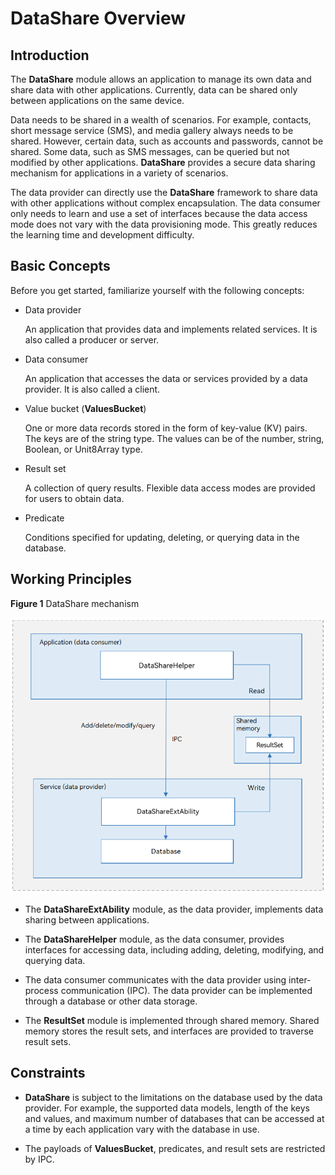 # DataShare Overview

## Introduction

The **DataShare** module allows an application to manage its own data and share data with other applications. Currently, data can be shared only between applications on the same device.

Data needs to be shared in a wealth of scenarios. For example, contacts, short message service (SMS), and media gallery always needs to be shared. However, certain data, such as accounts and passwords, cannot be shared. Some data, such as SMS messages, can be queried but not modified by other applications. **DataShare** provides a secure data sharing mechanism for applications in a variety of scenarios.

The data provider can directly use the **DataShare** framework to share data with other applications without complex encapsulation. The data consumer only needs to learn and use a set of interfaces because the data access mode does not vary with the data provisioning mode. This greatly reduces the learning time and development difficulty.

## Basic Concepts


Before you get started, familiarize yourself with the following concepts:


- Data provider

  An application that provides data and implements related services. It is also called a producer or server.

- Data consumer

  An application that accesses the data or services provided by a data provider. It is also called a client.

- Value bucket (**ValuesBucket**)

  One or more data records stored in the form of key-value (KV) pairs. The keys are of the string type. The values can be of the number, string, Boolean, or Unit8Array type.

- Result set
  
  A collection of query results. Flexible data access modes are provided for users to obtain data.
  
- Predicate
  
  Conditions specified for updating, deleting, or querying data in the database.

## Working Principles

**Figure 1** DataShare mechanism


![](figures/en_DataShare.png)

- The **DataShareExtAbility** module, as the data provider, implements data sharing between applications.
- The **DataShareHelper** module, as the data consumer, provides interfaces for accessing data, including adding, deleting, modifying, and querying data.
- The data consumer communicates with the data provider using inter-process communication (IPC). The data provider can be implemented through a database or other data storage.

- The **ResultSet** module is implemented through shared memory. Shared memory stores the result sets, and interfaces are provided to traverse result sets.

## Constraints

- **DataShare** is subject to the limitations on the database used by the data provider. For example, the supported data models, length of the keys and values, and maximum number of databases that can be accessed at a time by each application vary with the database in use.

- The payloads of **ValuesBucket**, predicates, and result sets are restricted by IPC.
